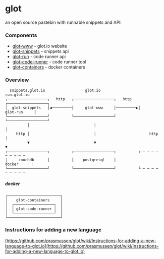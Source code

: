 # glot
an open source pastebin with runnable snippets and API.


### Components
- [glot-www](https://github.com/prasmussen/glot-www) - glot.io website
- [glot-snippets](https://github.com/prasmussen/glot-snippets) - snippets api
- [glot-run](https://github.com/prasmussen/glot-run) - code runner api
- [glot-code-runner](https://github.com/prasmussen/glot-code-runner) - code runner tool
- [glot-containers](https://github.com/prasmussen/glot-containers) - docker containers

### Overview
      snippets.glot.io                  glot.io                     run.glot.io
    ┌──────────────────┐   http   ┌──────────────────┐   http   ┌──────────────────┐
    │  glot-snippets   │◀─────────│     glot-www     │─────────▶│     glot-run     │
    └──────────────────┘          └──────────────────┘          └──────────────────┘
              │                             │                             │
         http │                             │                        http │
              ▼                             ▼                             ▼
    ┌──────────────────┐          ┌──────────────────┐          ┌ ─ ─ ─ ─ ─ ─ ─ ─ ─
    │     couchdb      │          │    postgresql    │                 docker      │
    └──────────────────┘          └──────────────────┘          └ ─ ─ ─ ─ ─ ─ ─ ─ ─


##### docker
    ┌────────────────────────┐
    │    glot-containers     │
    │  ┌──────────────────┐  │
    │  │ glot-code-runner │  │
    │  └──────────────────┘  │
    └────────────────────────┘

### Instructions for adding a new language
[https://github.com/prasmussen/glot/wiki/Instructions-for-adding-a-new-language-to-glot.io](https://github.com/prasmussen/glot/wiki/Instructions-for-adding-a-new-language-to-glot.io)
